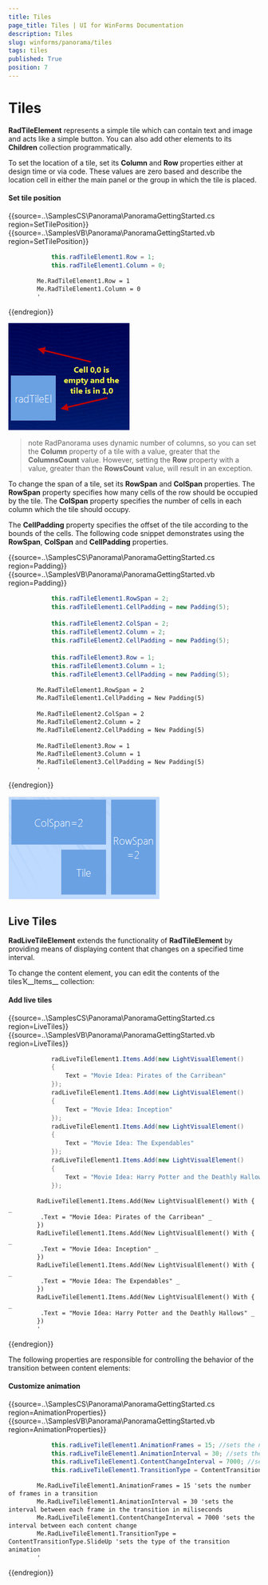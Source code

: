 ```yaml
---
title: Tiles
page_title: Tiles | UI for WinForms Documentation
description: Tiles
slug: winforms/panorama/tiles
tags: tiles
published: True
position: 7
---
```


# Tiles

__RadTileElement__ represents a simple tile which can contain text and image and acts like a simple button. You can also add other elements to its __Children__ collection programmatically.

To set the location of a tile, set its __Column__ and __Row__ properties either at design time or via code. These values are zero based and describe the location cell in either the main panel or the group in which the tile is placed. 

#### Set tile position

{{source=..\SamplesCS\Panorama\PanoramaGettingStarted.cs region=SetTilePosition}} 
{{source=..\SamplesVB\Panorama\PanoramaGettingStarted.vb region=SetTilePosition}} 

````C#
            this.radTileElement1.Row = 1;
            this.radTileElement1.Column = 0;
````
````VB.NET
        Me.RadTileElement1.Row = 1
        Me.RadTileElement1.Column = 0
        '
````

{{endregion}}

![panorama-tiles 001](images/panorama-tiles001.png)

>note RadPanorama uses dynamic number of columns, so you can set the __Column__ property of a tile with a value, greater that the __ColumnsCount__ value. However, setting the __Row__ property with a value, greater than the __RowsCount__ value, will result in an exception.
>

To change the span of a tile, set its __RowSpan__ and __ColSpan__ properties. The __RowSpan__ property specifies how many cells of the row should be occupied by the tile. The __ColSpan__ property specifies the number of cells in each column which the tile should occupy.

The __CellPadding__ property specifies the offset of the tile according to the bounds of the cells. The following code snippet demonstrates using the __RowSpan__, __ColSpan__ and __CellPadding__ properties.

{{source=..\SamplesCS\Panorama\PanoramaGettingStarted.cs region=Padding}} 
{{source=..\SamplesVB\Panorama\PanoramaGettingStarted.vb region=Padding}} 

````C#
            this.radTileElement1.RowSpan = 2;
            this.radTileElement1.CellPadding = new Padding(5);

            this.radTileElement2.ColSpan = 2;
            this.radTileElement2.Column = 2;
            this.radTileElement2.CellPadding = new Padding(5);

            this.radTileElement3.Row = 1;
            this.radTileElement3.Column = 1;
            this.radTileElement3.CellPadding = new Padding(5);
````
````VB.NET
        Me.RadTileElement1.RowSpan = 2
        Me.RadTileElement1.CellPadding = New Padding(5)

        Me.RadTileElement2.ColSpan = 2
        Me.RadTileElement2.Column = 2
        Me.RadTileElement2.CellPadding = New Padding(5)

        Me.RadTileElement3.Row = 1
        Me.RadTileElement3.Column = 1
        Me.RadTileElement3.CellPadding = New Padding(5)
        '
````

{{endregion}}

![panorama-tiles 002](images/panorama-tiles002.png)

## Live Tiles

__RadLiveTileElement__ extends the functionality of __RadTileElement__ by providing means of displaying content that changes on a specified time interval.

To change the content element, you can edit the contents of the tilesҠ__Items__ collection:

#### Add live tiles

{{source=..\SamplesCS\Panorama\PanoramaGettingStarted.cs region=LiveTiles}} 
{{source=..\SamplesVB\Panorama\PanoramaGettingStarted.vb region=LiveTiles}} 

````C#
            radLiveTileElement1.Items.Add(new LightVisualElement()
            {
                Text = "Movie Idea: Pirates of the Carribean"
            });
            radLiveTileElement1.Items.Add(new LightVisualElement()
            {
                Text = "Movie Idea: Inception"
            });
            radLiveTileElement1.Items.Add(new LightVisualElement()
            {
                Text = "Movie Idea: The Expendables"
            });
            radLiveTileElement1.Items.Add(new LightVisualElement()
            {
                Text = "Movie Idea: Harry Potter and the Deathly Hallows"
            });
````
````VB.NET
        RadLiveTileElement1.Items.Add(New LightVisualElement() With { _
         .Text = "Movie Idea: Pirates of the Carribean" _
        })
        RadLiveTileElement1.Items.Add(New LightVisualElement() With { _
         .Text = "Movie Idea: Inception" _
        })
        RadLiveTileElement1.Items.Add(New LightVisualElement() With { _
         .Text = "Movie Idea: The Expendables" _
        })
        RadLiveTileElement1.Items.Add(New LightVisualElement() With { _
         .Text = "Movie Idea: Harry Potter and the Deathly Hallows" _
        })
        '
````

{{endregion}}

The following properties are responsible for controlling the behavior of the transition between content elements:

#### Customize animation

{{source=..\SamplesCS\Panorama\PanoramaGettingStarted.cs region=AnimationProperties}} 
{{source=..\SamplesVB\Panorama\PanoramaGettingStarted.vb region=AnimationProperties}} 

````C#
            this.radLiveTileElement1.AnimationFrames = 15; //sets the number of frames in a transition
            this.radLiveTileElement1.AnimationInterval = 30; //sets the interval between each frame in the transition in miliseconds
            this.radLiveTileElement1.ContentChangeInterval = 7000; //sets the interval between each content change
            this.radLiveTileElement1.TransitionType = ContentTransitionType.SlideUp; //sets the type of the transition animation
````
````VB.NET
        Me.RadLiveTileElement1.AnimationFrames = 15 'sets the number of frames in a transition
        Me.RadLiveTileElement1.AnimationInterval = 30 'sets the interval between each frame in the transition in miliseconds
        Me.RadLiveTileElement1.ContentChangeInterval = 7000 'sets the interval between each content change
        Me.RadLiveTileElement1.TransitionType = ContentTransitionType.SlideUp 'sets the type of the transition animation
        '
````

{{endregion}}